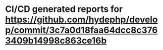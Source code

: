 # CI/CD generated reports for https://github.com/hydephp/develop/commit/3c7a0d18faa64dcc8c3763409b14998c863ce16b
